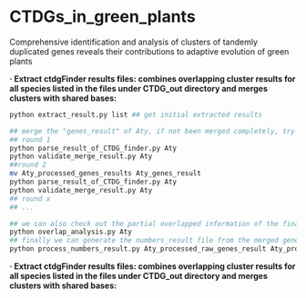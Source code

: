 # CTDGs_in_green_plants
Comprehensive identification and analysis of clusters of tandemly duplicated genes reveals their contributions to adaptive evolution of green plants


**· Extract ctdgFinder results files: combines overlapping cluster results for all species listed in the files under CTDG_out directory and merges clusters with shared bases:**
```bash
python extract_result.py list ## get initial extracted results

## merge the "genes_result" of Aty, if not been merged completely, try 2-3 times until no "should have been merged" info showing
## round 1
python parse_result_of_CTDG_finder.py Aty
python validate_merge_result.py Aty
##round 2
mv Aty_processed_genes_results Aty_genes_result
python parse_result_of_CTDG_finder.py Aty
python validate_merge_result.py Aty
## round x
## ...

## we can also check out the partial overlapped information of the final merged genes_result
python overlap_analysis.py Aty
## finally we can generate the numbers_result file from the merged genes_file
python process_numbers_result.py Aty_processed_raw_genes_result Aty_processed_raw_numbers_result

```
**· Extract ctdgFinder results files: combines overlapping cluster results for all species listed in the files under CTDG_out directory and merges clusters with shared bases:**

